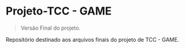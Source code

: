# Projeto-TCC - GAME
> Versão Final do projeto.

Repositório destinado aos arquivos finais do projeto de TCC - GAME.


